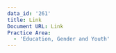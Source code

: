 ```yaml
---
data_id: '261'
title: Link
Document URL: Link
Practice Area:
  - 'Education, Gender and Youth'
---
```

